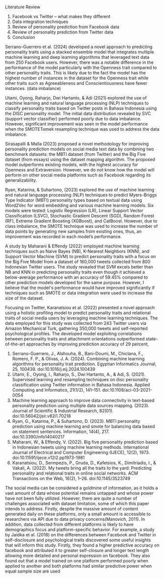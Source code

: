 ####
Literature Review
1.	Facebook vs Twitter – what makes they different
2.	Data integration techniques
3.	Review of personality prediction from Facebook data
4.	Review of personality prediction from Twitter data
5.	Conclusion


Serrano-Guerrero et al. (2024) developed a novel approach to predicting personality traits using a stacked ensemble model that integrates multiple machine learning and deep learning algorithms that leveraged text data from 250 Facebook users. However, there was a notable difference in the performance of the model particularly with the Openness trait compared to other personality traits. This is likely due to the fact the model has the highest number of instances in the dataset for the Openness trait while other traits such as Agreeableness and Conscientiousness have fewer instances. (data imbalance)

Utami, Oyong, Raharjo, Dwi Hartanto, & Adi (2021) explored the use of machine learning and natural language processing (NLP) techniques to classify personality traits based on Twitter posts in Bahasa Indonesia using the DISC personality model. The initial data distribution revealed by SVC (support vector classifier) performed poorly due to data imbalance. However, significant improvement was seen in the model performance when the SMOTETomek resampling technique was used to address the data imbalance.


Sirasapalli & Malla (2023) proposed a novel methodology for improving personality prediction models on social media text data by combining two benchmark datasets: the MBTI dataset (from Twitter) and the Big Five dataset (from essays) using the dataset mapping algorithm. The proposed model outperforms existing models, with the highest accuracy for Openness and Extraversion. However, we do not know how the model will perform on other social media platforms such as Facebook regarding its generalizability. 

Ryan, Katarina, & Suhartono, (2023) explored the use of machine learning and natural language processing (NLP) techniques to predict Myers-Briggs Type Indicator (MBTI) personality types based on textual data using Word2Vec for word embedding and various machine learning models. Six models were tested: Logistic Regression (LR), Linear Support Vector Classification (LSVC), Stochastic Gradient Descent (SGD), Random Forest (RF), Extreme Gradient Boosting (XGBoost), and CatBoost. However, due to class imbalance, the SMOTE technique was used to increase the number of data points by generating new samples from existing ones, thus, an improvement was recorded in each model’s performance.

A study by Maharani & Effendy (2022) employed machine learning techniques such as Naive Bayes (NB), K-Nearest Neighbors (KNN), and Support Vector Machine (SVM) to predict personality traits with a focus on the Big Five Model from a dataset of 160,000 tweets collected from 800 Indonesian Twitter users. The study revealed that SVM excels better than NB and KNN in predicting personality traits even though it achieved a below-average performance with an accuracy of 59.45% compared to other prediction models developed for the same purpose. However, I believe that the model's performance would have improved significantly if techniques such as SMOTE or data integration were used to increase the size of the dataset.

Focusing on Twitter, Karanatsiou et al. (2022) presented a novel approach using a holistic profiling model to predict personality traits and relational traits of social media users by leveraging machine learning techniques.  The data employed for this study was collected from 243 Twitter users via Amazon Mechanical Turk, gathering 350,000 tweets and self-reported psychological profiles. The developed model exploiting correlations between personality traits and attachment orientations outperformed state-of-the-art approaches by improving prediction accuracy of 29 percent,








1.	Serrano-Guerrero, J., Alshouha, B., Bani-Doumi, M., Chiclana, F., Romero, F. P., & Olivas, J. A. (2024). Combining machine learning algorithms for personality trait prediction. Egyptian Informatics Journal, 25, 100439. doi:10.1016/j.eij.2024.100439 
2.	Utami, E., Oyong, I., Raharjo, S., Dwi Hartanto, A., & Adi, S. (2021). Supervised learning and resampling techniques on disc personality classification using Twitter information in Bahasa Indonesia. Applied Computing and Informatics, 21(1/2), 141–151. doi:10.1108/aci-03-2021-0054 
3.	Machine learning approach to improve data connectivity in text-based personality prediction using multiple data sources mapping. (2023). Journal of Scientific &amp; Industrial Research, 82(01). doi:10.56042/jsir.v82i1.70218 
4.	Ryan, G., Katarina, P., & Suhartono, D. (2023). MBTI personality prediction using machine learning and smote for balancing data based on statement sentences. Information, 14(4), 217. doi:10.3390/info14040217 
5.	Maharani, W., & Effendy, V. (2022). Big five personality prediction based in Indonesian tweets using machine learning methods. International Journal of Electrical and Computer Engineering (IJECE), 12(2), 1973. doi:10.11591/ijece.v12i2.pp1973-1981 
6.	Karanatsiou, D., Sermpezis, P., Gruda, D., Kafetsios, K., Dimitriadis, I., & Vakali, A. (2022). My tweets bring all the traits to the yard: Predicting personality and relational traits in online social networks. ACM Transactions on the Web, 16(2), 1–26. doi:10.1145/3523749 






The social media can be considered a goldmine of information, as it holds a vast amount of data whose potential remains untapped and whose power have not been fully utilized. However, there are quite a number of challenges associated with dataset limitation, some of which this paper intends to address. Firstly, despite the massive amount of content generated daily on these platforms, only a small amount is accessible to researchers via API due to data privacy concerns(Manovich, 2011). In addition, data collected from different platforms is likely to have demographics focus and platform-specific behavior. For example, a study by Jaidka et al. (2018) on the differences between Facebook and Twitter in self-disclosure and psychological traits discovered some useful insights that will inform this study. Firstly, they found a higher predictive accuracy on facebook and attributed it to greater self-closure and longer text length  allowing more detailed and personal expression on facebook. They also found out that a model trained on one platform performed poorly when applied to another and both platforms had similar predictive power when equal sample size are used  
